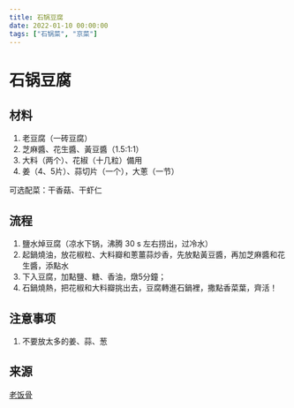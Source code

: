 ```yaml
---
title: 石锅豆腐
date: 2022-01-10 00:00:00
tags: ["石锅菜", "京菜"]
---
```


# 石锅豆腐

## 材料

1. 老豆腐（一砖豆腐）
2. 芝麻醬、花生醬、黃豆醬（1.5:1:1）
3. 大料（两个）、花椒（十几粒）備用
4. 姜（4、5片）、蒜切片（一个），大蔥（一节）

可选配菜：干香菇、干虾仁

## 流程

1. 鹽水焯豆腐（凉水下锅，沸腾 30 s 左右捞出，过冷水）
2. 起鍋燒油，放花椒粒、大料瓣和蔥薑蒜炒香，先放點黃豆醬，再加芝麻醬和花生醬，添點水
3. 下入豆腐，加點鹽、糖、香油，燉5分鐘；
4. 石鍋燒熱，把花椒和大料瓣挑出去，豆腐轉進石鍋裡，撒點香菜葉，齊活！

## 注意事项

1. 不要放太多的姜、蒜、葱

## 来源

[老饭骨](https://www.bilibili.com/video/BV1LQ4y1U7C6?from=search&seid=13041343307313269904&spm_id_from=333.337.0.0)
